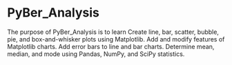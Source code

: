 # PyBer_Analysis

The purpose of PyBer_Analysis is to learn 
Create line, bar, scatter, bubble, pie, and box-and-whisker plots using Matplotlib.
Add and modify features of Matplotlib charts.
Add error bars to line and bar charts.
Determine mean, median, and mode using Pandas, NumPy, and SciPy statistics.

